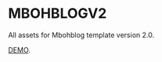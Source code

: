 # MBOHBLOGV2

All assets for Mbohblog template version 2.0.

<a href="http://mbohsopo.blogspot.com/" target="_blank">DEMO</a>.
